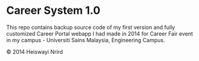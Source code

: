 # Career System 1.0

This repo contains backup source code of my first version and fully customized Career Portal webapp I had made in 2014 for Career Fair event in my campus - Universiti Sains Malaysia, Engineering Campus.

© 2014 Heiswayi Nrird
